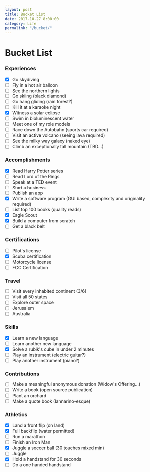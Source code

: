 ```yaml
---
layout: post
title: Bucket List
date: 2017-10-27 8:00:00
category: Life
permalink: "/bucket/"
---
```


# Bucket List

### Experiences
- [x] Go skydiving
- [ ] Fly in a hot air balloon
- [ ] See the northern lights
- [ ] Go skiing (black diamond)
- [ ] Go hang gliding (rain forest?)
- [ ] Kill it at a karaoke night
- [x] Witness a solar eclipse
- [ ] Swim in bioluminescent water
- [ ] Meet one of my role models
- [ ] Race down the Autobahn (sports car required)
- [ ] Visit an active volcano (seeing lava required)
- [ ] See the milky way galaxy (naked eye)
- [ ] Climb an exceptionally tall mountain (TBD...)

### Accomplishments
- [x] Read Harry Potter series
- [ ] Read Lord of the Rings
- [ ] Speak at a TED event
- [ ] Start a business
- [ ] Publish an app
- [x] Write a software program (GUI based, complexity and originality required)
- [ ] List top 100 books (quality reads)
- [x] Eagle Scout
- [x] Build a computer from scratch
- [ ] Get a black belt

### Certifications
- [ ] Pilot's license
- [x] Scuba certification
- [ ] Motorcycle license
- [ ] FCC Certification

### Travel
- [ ] Visit every inhabited continent (3/6)
- [ ] Visit all 50 states
- [ ] Explore outer space
- [ ] Jerusalem
- [ ] Australia

### Skills
- [x] Learn a new language
- [ ] Learn another new language
- [x] Solve a rubik's cube in under 2 minutes
- [ ] Play an instrument (electric guitar?)
- [ ] Play another instrument (piano?)

### Contributions
- [ ] Make a meaningful anonymous donation (Widow's Offering...)
- [ ] Write a book (open source publication)
- [ ] Plant an orchard
- [ ] Make a quote book (Iannarino-esque)

### Athletics
- [x] Land a front flip (on land)
- [x] Full backflip (water permitted)
- [ ] Run a marathon
- [ ] Finish an Iron Man
- [x] Juggle a soccer ball (30 touches mixed min)
- [ ] Juggle
- [x] Hold a handstand for 30 seconds
- [ ] Do a one handed handstand